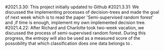#  
#2021.3.30: This project initially updated to Github
#2021.3.31: We discussed the implementing processes of decision-trees and made the goal of next week which is to read the paper 'Semi-supervised random forest' and ,if time is enough, implement my own implemented decision tree.
#2021.4.22: After Richard and Charlotte took two-week vacation, we discussed the process of semi-supervised random forest. During this progress, the entropy will also be used as a measured score of the possobility that which classification does one data belongs to . 
